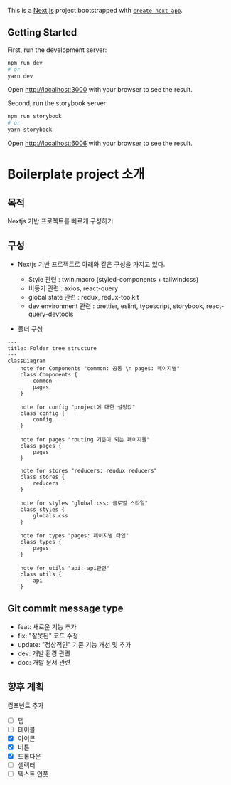 This is a [Next.js](https://nextjs.org/) project bootstrapped with [`create-next-app`](https://github.com/vercel/next.js/tree/canary/packages/create-next-app).

## Getting Started

First, run the development server:

```bash
npm run dev
# or
yarn dev
```

Open [http://localhost:3000](http://localhost:3000) with your browser to see the result.

Second, run the storybook server:

```bash
npm run storybook
# or
yarn storybook
```

Open [http://localhost:6006](http://localhost:6006) with your browser to see the result.

# Boilerplate project 소개

## 목적

Nextjs 기반 프로젝트를 빠르게 구성하기

## 구성

- Nextjs 기반 프로젝트로 아래와 같은 구성을 가지고 있다.

  - Style 관련 : twin.macro (styled-components + tailwindcss)
  - 비동기 관련 : axios, react-query
  - global state 관련 : redux, redux-toolkit
  - dev environment 관련 : prettier, eslint, typescript, storybook, react-query-devtools

- 폴더 구성

```mermaid
---
title: Folder tree structure
---
classDiagram
    note for Components "common: 공통 \n pages: 페이지별"
    class Components {
        common
        pages
    }

    note for config "project에 대한 설정값"
    class config {
        config
    }

    note for pages "routing 기준이 되는 페이지들"
    class pages {
        pages
    }

    note for stores "reducers: reudux reducers"
    class stores {
        reducers
    }

    note for styles "global.css: 글로벌 스타일"
    class styles {
        globals.css
    }

    note for types "pages: 페이지별 타입"
    class types {
        pages
    }

    note for utils "api: api관련"
    class utils {
        api
    }

```

## Git commit message type

- feat: 새로운 기능 추가
- fix: "잘못된" 코드 수정
- update: "정상적인" 기존 기능 개선 및 추가
- dev: 개발 환경 관련
- doc: 개발 문서 관련

## 향후 계획

컴포넌트 추가

- [ ] 탭
- [ ] 테이블
- [x] 아이콘
- [x] 버튼
- [x] 드롭다운
- [ ] 셀렉터
- [ ] 텍스트 인풋
